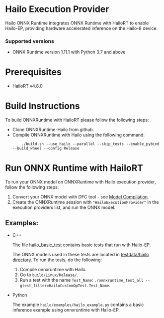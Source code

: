 # Hailo Execution Provider
Hailo ONNX Runtime integrates ONNX Runtime with HailoRT to enable Hailo-EP, providing hardware accelerated inference on the Hailo-8 device.

### Supported versions
* ONNX Runtime version 1.11.1 with Python 3.7 and above

# Prerequisites
* HailoRT v4.8.0

# Build Instructions
To build ONNXRuntime with HailoRT please follow the following steps:
* Clone ONNXRuntime-Hailo from github.
* Compile ONNXRuntime with Hailo using the following command:
    ```
        ./build.sh --use_hailo --parallel --skip_tests --enable_pybind --build_wheel --config Release
    ```

# Run ONNX Runtime with HailoRT
To run your ONNX model on ONNXRuntime with Hailo execution provider, follow the following steps:
1. Convert your ONNX model with DFC tool - see [Model Compilation](https://hailo.ai/developer-zone/documentation/dataflow-compiler/latest/?sp_referrer=compilation.html#for-inference-using-onnx-runtime).
2. Create the ONNXRuntime session with `"HailoExecutionProvider"` in the execution providers list, and run the ONNX model.

## Examples:
* C++

    The file [hailo_basic_test](./../onnxruntime/test/providers/hailo/hailo_basic_test.cc) contains basic tests that run with Hailo-EP.
    
    The ONNX models used in these tests are located in [testdata/hailo directory](./../onnxruntime/test/testdata/hailo/).
    To run the tests, do the following:
    1. Compile onnxruntime with Hailo.
    2. Go to `build/Linux/Release/`.
    3. Run a test with the name `Test_Name`: `./onnxruntime_test_all --gtest_filter=HailoCustomOpTest.Test_Name`.
* Python

    The example `hailo/examples/hailo_example.py` contains a basic inference example using onnxruntime with Hailo-EP.
